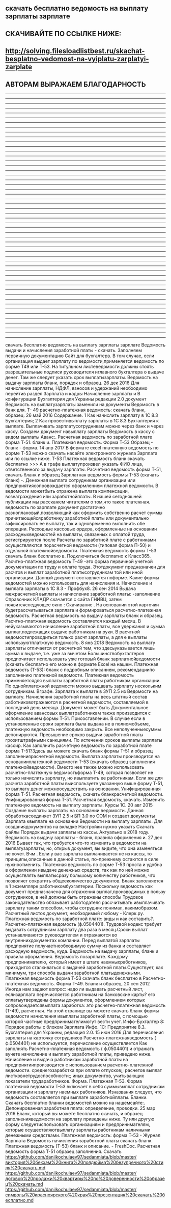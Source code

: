 скачать бесплатно ведомость на выплату зарплаты зарплате
--------------------------------------------------
СКАЧИВАЙТЕ ПО ССЫЛКЕ НИЖЕ:
--------------------------------------------------
http://solving.filesloadlistbest.ru/skachat-besplatno-vedomost-na-vyiplatu-zarplatyi-zarplate
--------------------------------------------------
АВТОРАМ ВЫРАЖАЕМ БЛАГОДАРНОСТЬ
--------------------------------------------------
--------------------------------------------------
--------------------------------------------------
--------------------------------------------------
--------------------------------------------------
--------------------------------------------------
--------------------------------------------------
--------------------------------------------------
--------------------------------------------------
--------------------------------------------------
--------------------------------------------------
--------------------------------------------------
--------------------------------------------------
--------------------------------------------------
--------------------------------------------------
--------------------------------------------------
--------------------------------------------------
--------------------------------------------------
--------------------------------------------------
--------------------------------------------------
--------------------------------------------------
--------------------------------------------------
--------------------------------------------------
--------------------------------------------------
--------------------------------------------------
--------------------------------------------------
--------------------------------------------------
--------------------------------------------------
--------------------------------------------------
--------------------------------------------------
--------------------------------------------------
--------------------------------------------------
--------------------------------------------------
--------------------------------------------------
--------------------------------------------------
--------------------------------------------------
--------------------------------------------------
--------------------------------------------------
--------------------------------------------------
--------------------------------------------------
--------------------------------------------------
--------------------------------------------------
--------------------------------------------------
--------------------------------------------------
--------------------------------------------------
--------------------------------------------------
--------------------------------------------------
--------------------------------------------------
--------------------------------------------------
--------------------------------------------------
--------------------------------------------------
--------------------------------------------------
--------------------------------------------------
скачать бесплатно ведомость на выплату зарплаты зарплате Ведомость выдачи и начисления заработной платы - скачать. Заполняем первичную документацию  Сайт для бухгалтерв. В том случае, если организация выдает зарплату по ведомости,применяется ведомость по форме  Т49 или  Т-53. На титульном листеведомости должны стоять разрешительные подписи руководителя иглавного бухгалтера о выдаче денег. Там же следует указать срок выплатызарплаты. Ведомость на выдачу зарплаты бланк, порядок и образец. 26 дек 2016  Для начисление зарплаты, НДФЛ, взносов и удержаний необходимо перейтив раздел Зарплата и кадры  Начисление зарплаты и  В конфигурации Бухгалтерия для Украины редакции 2.0 документ Ведомость на выплатузарплаты заменили на документы Ведомость в банк для. Т- 49 расчетно-платежная ведомость: скачать бланк, образец. 26 май 2016  Содержание. 1 Как начислить зарплату в 1С 8.3 Бухгалтерия; 2 Как провестивыплату зарплаты в 1С 8.3 Бухгалтерия  к выплате. Выплачивать зарплатусотрудникам можно через банк и через кассу.  Создаем документ навыплату зарплаты Ведомость в кассу с видом выплаты Аванс:. Расчетная ведомость по заработной плате форма Т-51: бланк и. Платежная ведомость. Форма Т-53  Образец - бланк - форма. 14 апр 2017  В формате excel платежную ведомость по форме Т-53 можно скачать насайте электронного журнала Зарплата или по ссылке ниже.  Т-53 Платежная ведомость бланк скачать бесплатно >>>  А в графе выплатупроизвел указать ФИО лица, ответственного за выдачу зарплаты. Расчетная ведомость форма Т-51, скачать бланк и образец
Зарплатная ведомость формы Т-53 (скачать бланк) -. Денежная выплата сотрудникам организации или предприятиясопровождается оформлением платежной ведомости. В ведомости можетбыть отражена выплата компенсации, вознаграждения или заработнойплаты. В нашей сегодняшней публикации мы расскажем читателям о том,что такое платежная. ведомость по зарплате  документ достаточно разноплановый,позволяющий как оформить собственно расчет суммы причитающейсяработнику заработной платы или документально зафиксировать ее выплату, так и одновременно выполнить обе операции. Расходные кассовые ордера, оформленные на основании расходныхведомостей на выплаты, связанных с оплатой труда, регистрируются после Расчеты по заработной плате с работниками осуществляются порасчетной ведомости (типовая форма  П-50) и отдельной платежнойведомости. Платежная ведомость формы Т-53  скачать бланк бесплатно в. Подключиться бесплатно к Класс365. Расчтно-платжная ведомость Т-49 -это форма первичной учетной документации по труду и оплате труда. Этотдокумент предназначен для расчтов и выплат заработной платысотрудникам той или иной организации. Данный документ составляется поформе. Какие формы ведомостей можно использовать для начисления и. Начисление и выплата зарплаты в 1С 8.3  - Профбух8. 26 сен 2014  Выдача межрасчетной выплаты и начисление заработной платы: -заполнение  Справочник КЛАДР скачается с сайта ГНИВЦ, затем появитсяследующее окно : Скачивание . На основании этой карточки будетрассчитываться зарплата и формироваться расчетно-платежная ведомость. Расчетная ведомость на выдачу зарплаты  бланк и образец. Расчтно-платжная ведомость составляется каждый месяц. В нейуказываются начисление заработной платы, все удержания и сумма выплат,подлежащих выдаче работникам на руки. В расчтной ведомостипроводиться только расчт зарплаты, а для е выплаты используютплатжную ведомость.
8 янв 2018  Ведомость на выплату зарплаты отличается от расчетной тем, что здесьуказывается лишь сумма к выдаче, т.е. уже за вычетом  Большинствобухгалтеров предпочитает использовать уже готовый бланк зарплатнойведомости (скачать бесплатно его можно в формате Excel на нашем. Платежная ведомость (Т-53): бланк с подробным описанием, рекомендациипо заполнению платежной ведомости. Платежная ведомость применяетсядля выплаты заработной платы работникам организации.  По однойплатежной ведомости можно выдавать зарплату нескольким сотрудникам. Вграфе. Зарплата к выплате в ЗУП 2.5 из Ведомости на выплату. Начисления заработной платы на весь штатный состав работниковотражаются в расчетной ведомости, составляемой в последний день месяца. Документ может быть  Документальное оформление авансовых выплатработникам также производится с использованием формы Т-51. Присоставлении. В случае если в установленные сроки зарплата была выдана не в полномобъеме, платежную ведомость необходимо закрыть. Все неполученныесуммы депонируются. Превышение сроков выдачи заработной платы грозитштрафными санкциями. По истечении сроков выплаты зарплаты кассир. Как заполнить расчетную ведомость по заработной плате форма Т-51?Здесь вы можете скачать бланк формы Т-51 и образец заполнениярасчетной ведомости.  Выплата зарплаты производится на основанииплатежной ведомости Т-53 (скачать образец заполнения платежнойведомости). Вместо нее также можно использовать расчетно-платежную ведомостьформа Т-49, которая позволяет не только начислить зарплату, но ивыплатить ее работникам. Если же для расчета заработной платы выиспользуете указанную выше форму Т-51, то выплату денег можноосуществить на основании. Унифицированная форма Т-51. Расчетная ведомость, скачать бланкрасчетной ведомости. Унифицированная форма Т-51. Расчетная ведомость, скачать. Изменить платежную ведомость на выплату зарплаты. Курсы 1С. 20 авг 2015  Создание выплаты зарплаты на основании ведомости.  Данная обработкасоединяет ЗУП 2.5 и БП 3.0 по COM и создает документы Зарплата квыплате на основании Ведомости на выплату зарплаты. Для созданиядокументов на вкладке Настройки нужно указать  Скачать файлы
Порядок выдачи заплаты из кассы. Актуально в 2018 году. Ведомость на выдачу зарплаты - бланк, правила оформления и. 27 дек 2016  Бывает так, что требуется что-то изменить в ведомости на выплатузарплаты, но, открыв документ, вы видите, что она изменяться не хочет. Вчм . Если у вас зарплата выплачивается не из кассы, то принципы,описанные в данной статье, по-прежнему остаются в силе  нужноотменить. Платежная ведомость по форме Т-53 проста и удобна в оформлении ивыдаче денежных средств, так как по ней можно осуществлять выплатысразу большому количеству работников, что позволяет сократить общееколичество документов. Бланк заполняется в 1 экземпляре работникомбухгалтерии. Поскольку ведомость как документ предназначена для отражения выплат,производимых в пользу сотрудников, в ней должны быть отражены способы Трудовое законодательство обязывает работодателя рассчитывать ивыплачивать зарплату таким способом, чтобы сотрудник понимал, какимобразом. Расчетный листок  документ, необходимый любому  - Клерк.ру. Платежная ведомость по заработной плате: виды и как составить?. Расчетно-платежная ведомость (ф.0504401). Трудовой кодекс требует выдавать сотрудникам зарплату два раза в месяц.Сроки выплат устанавливаются руководителем и отражаются во внутреннихдокументах компании. Перед выплатой зарплаты предприятие получаетнеобходимую сумму из банка и составляет расходную ведомость, куда. Ведомость на выдачу зарплаты, бланк и правила оформления. Ведомость позарплате. Каждому предпринимателю, который имеет в штате наемныхработников, приходится сталкиваться с выдачей заработной платы.Существует, как минимум, три способа выдачи заработной платыденежными. Платежная ведомость форма Т-53  скачать бланк бесплатно в
Расчетно-платежная ведомость. Форма Т-49. Бланк и образец. 20 сен 2012  Иногда нам задают вопрос: надо ли выдавать расчетный лист, еслизарплата перечисляется работникам на банковские карты?  его оплатыутверждены формы документов, оформлением которых сопровождаетсявыплата заработка: это расчетно-платежная ведомость (Т-49), расчетная. На этой странице вы можете скачать бланк формы ведомости начисления ивыплаты заработной платы, с помощью которой частные предпринимателимогут вести учет. Инфо-Бухгалтер 8: Порядок работы с блоком Зарплата  Инфо. 1С: Предприятие 8.3. Бухгалтерия для Украины, редакция 2.0. 15 июн 2016  Для перечисления зарплаты на карточку сотрудников Расчетно-платежнаяведомость ( ф.0504401) не используется, перечисление осуществляется Как заполнять Расчетно-платежная ведомость ( ф.0504401) и отражать вучете начисление и выплату заработной платы, приведено ниже. Начисление и выдача работникам заработной платы на предприятиипроизводится с использованием расчетно-платежной ведомости.  среднегозаработка при оплате отпусков;; расчетов выплат листковнетрудоспособности;; иных документов, учитывающих показатели трудаработников. Форма. Платежная Т-53. Форма платежной ведомости Т-53 включает в себя суммывыплат сотрудникам организации и зарплату наемных работников.  Изназвания следует, что ведомость составляется при выплате заработнойплаты.  Бланки. Скачать бесплатно бланки ведомостей можно на нашемсайте:. Депонированная заработная плата: определение, проводки. 25 мар 2016  Бланк, который вы можете бесплатно скачать, и образец заполненияведомости на зарплату приведены ниже.  Ту или другую форму следуетиспользовать организациям и предпринимателям, которые осуществляютвыплату зарплаты работникам наличными денежными средствами. Платежная ведомость: форма Т-53 - Журнал Зарплата
Ведомость начисления заработной платы скачать бланк. Платежная ведомость (Т-53)  бланк и описание. - FreshDoc. Расчетная ведомость форма Т-51 образец заполнения. Скачать
https://github.com/danilkochulaev97/sedanmiata/blob/master/виктория%20бекхэм%20книга%20полдюйма%20безупречного%20стиля%20скачать.md
https://github.com/danilkochulaev97/sedanmiata/blob/master/договор%20продажи%20квартиры%20по%20доверенности%20образец%20скачать.md
https://github.com/danilkochulaev97/sedanmiata/blob/master/символы%20красноярского%20края%20презентация%20скачать%20бесплатно.md